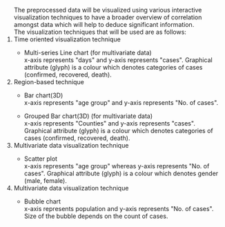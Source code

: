 <ol>
The preprocessed data will be visualized using various interactive visualization techniques to have a broader overview of correlation amongst data which will help to deduce significant information.<br />
The visualization techniques that will be used are as follows:<br />
<li> Time oriented visualization technique</li> 

<ul><li>Multi-series Line chart (for multivariate data)</li>
 x-axis represents "days" and y-axis represents "cases". Graphical attribute (glyph) is a colour which denotes categories of cases (confirmed, recovered, death).</ul>


<li> Region-based technique</li>

<ul><li>Bar chart(3D)</li>
x-axis represents "age group" and y-axis represents "No. of cases".</ul>

<ul><li>Grouped Bar chart(3D) (for multivariate data)</li>
 x-axis represents "Counties" and y-axis represents "cases". Graphical attribute (glyph) is a colour which denotes categories of cases (confirmed, recovered, death).</ul>


<li> Multivariate data visualization technique</li>

<ul><li>Scatter plot</li>
 x-axis represents "age group" whereas y-axis represents "No. of cases".  Graphical attribute (glyph) is a colour which denotes gender (male, female).</ul>

<li> Multivariate data visualization technique</li>

<ul><li>Bubble chart</li>
 x-axis represents population and y-axis represents "No. of cases". Size of the bubble depends on the count of cases.</ul></ol>
